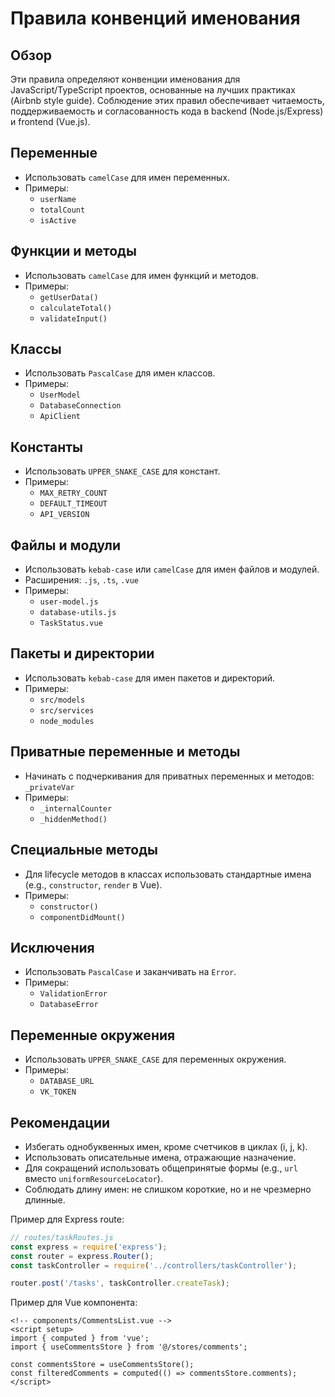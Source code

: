 # Правила конвенций именования

## Обзор

Эти правила определяют конвенции именования для JavaScript/TypeScript проектов, основанные на лучших практиках (Airbnb style guide). Соблюдение этих правил обеспечивает читаемость, поддерживаемость и согласованность кода в backend (Node.js/Express) и frontend (Vue.js).

## Переменные

- Использовать `camelCase` для имен переменных.
- Примеры:
  - `userName`
  - `totalCount`
  - `isActive`

## Функции и методы

- Использовать `camelCase` для имен функций и методов.
- Примеры:
  - `getUserData()`
  - `calculateTotal()`
  - `validateInput()`

## Классы

- Использовать `PascalCase` для имен классов.
- Примеры:
  - `UserModel`
  - `DatabaseConnection`
  - `ApiClient`

## Константы

- Использовать `UPPER_SNAKE_CASE` для констант.
- Примеры:
  - `MAX_RETRY_COUNT`
  - `DEFAULT_TIMEOUT`
  - `API_VERSION`

## Файлы и модули

- Использовать `kebab-case` или `camelCase` для имен файлов и модулей.
- Расширения: `.js`, `.ts`, `.vue`
- Примеры:
  - `user-model.js`
  - `database-utils.js`
  - `TaskStatus.vue`

## Пакеты и директории

- Использовать `kebab-case` для имен пакетов и директорий.
- Примеры:
  - `src/models`
  - `src/services`
  - `node_modules`

## Приватные переменные и методы

- Начинать с подчеркивания для приватных переменных и методов: `_privateVar`
- Примеры:
  - `_internalCounter`
  - `_hiddenMethod()`

## Специальные методы

- Для lifecycle методов в классах использовать стандартные имена (e.g., `constructor`, `render` в Vue).
- Примеры:
  - `constructor()`
  - `componentDidMount()`

## Исключения

- Использовать `PascalCase` и заканчивать на `Error`.
- Примеры:
  - `ValidationError`
  - `DatabaseError`

## Переменные окружения

- Использовать `UPPER_SNAKE_CASE` для переменных окружения.
- Примеры:
  - `DATABASE_URL`
  - `VK_TOKEN`

## Рекомендации

- Избегать однобуквенных имен, кроме счетчиков в циклах (i, j, k).
- Использовать описательные имена, отражающие назначение.
- Для сокращений использовать общепринятые формы (e.g., `url` вместо `uniformResourceLocator`).
- Соблюдать длину имен: не слишком короткие, но и не чрезмерно длинные.

Пример для Express route:
```javascript
// routes/taskRoutes.js
const express = require('express');
const router = express.Router();
const taskController = require('../controllers/taskController');

router.post('/tasks', taskController.createTask);
```

Пример для Vue компонента:
```vue
<!-- components/CommentsList.vue -->
<script setup>
import { computed } from 'vue';
import { useCommentsStore } from '@/stores/comments';

const commentsStore = useCommentsStore();
const filteredComments = computed(() => commentsStore.comments);
</script>